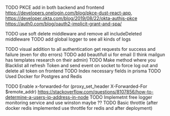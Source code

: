 

TODO PKCE add in both backend and frontend
 https://developers.onelogin.com/blog/pkce-dust-react-app,
 https://developer.okta.com/blog/2019/08/22/okta-authjs-pkce
 https://auth0.com/blog/oauth2-implicit-grant-and-spa/




TODO use soft delete middleware and remove all includeDeleted middleware
TODO add global logger to see all kinds of logs

TODO visual addition to all authentication get requests for success and failure (even for dto errors)
TODO add beautifull ui for email (I think mailgun has templates research on their admin)
TODO Make method where you Blacklist all refresh Token and send event on socket to force log out and delete all token on frontend
TODO Index necessary fields in prisma
TODO Used Docker for Postgres and Redis

TODO  Enable x-forwarded-for (proxy_set_header X-Forwarded-For $remote_addr)
      https://stackoverflow.com/questions/8107856/how-to-determine-a-users-ip-address-in-node
TODO Implemetnt free logger monitoring service and use winston maybe ??
TODO Basic throttle (after docker redis implemented use throttle for redis and after deployment)